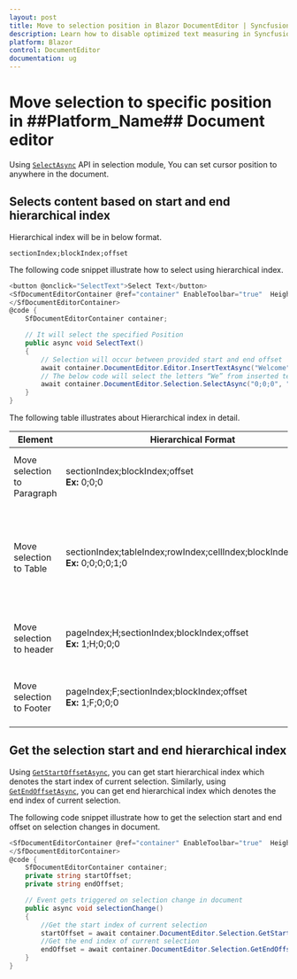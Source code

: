 ```yaml
---
layout: post
title: Move to selection position in Blazor DocumentEditor | Syncfusion
description: Learn how to disable optimized text measuring in Syncfusion Blazor DocumentEditor component and much more.
platform: Blazor
control: DocumentEditor
documentation: ug
---
```


# Move selection to specific position in ##Platform_Name## Document editor

Using [`SelectAsync`](https://help.syncfusion.com/cr/blazor/Syncfusion.Blazor.DocumentEditor.SelectionModule.html#Syncfusion_Blazor_DocumentEditor_SelectionModule_SelectAsync_Syncfusion_Blazor_DocumentEditor_SelectionSettings_) API in selection module, You can set cursor position to anywhere in the document.

## Selects content based on start and end hierarchical index

Hierarchical index will be in below format.

`sectionIndex;blockIndex;offset`

The following code snippet illustrate how to select using hierarchical index.

```csharp
<button @onclick="SelectText">Select Text</button>
<SfDocumentEditorContainer @ref="container" EnableToolbar="true"  Height="590px" >
</SfDocumentEditorContainer>
@code {
    SfDocumentEditorContainer container;

    // It will select the specified Position
    public async void SelectText()
    {
        // Selection will occur between provided start and end offset
        await container.DocumentEditor.Editor.InsertTextAsync("Welcome");
        // The below code will select the letters “We” from inserted text “Welcome”
        await container.DocumentEditor.Selection.SelectAsync("0;0;0", "0;0;2");
    }
}
```

The following table illustrates about Hierarchical index in detail.

| Element |Hierarchical Format | Explanation |
|-----------------|-------------|----|
|Move selection to Paragraph |sectionIndex;blockIndex;offset <br>**Ex:** 0;0;0|It moves the cursor to the start of paragraph.|
|Move selection to Table|sectionIndex;tableIndex;rowIndex;cellIndex;blockIndex;offset <br>**Ex:** 0;0;0;0;1;0|It moves the cursor to the second paragraph which is inside first row and cell of table.|
|Move selection to header|pageIndex;H;sectionIndex;blockIndex;offset<br>**Ex:** 1;H;0;0;0|It moves cursor to the header in second page.|
|Move selection to Footer|pageIndex;F;sectionIndex;blockIndex;offset<br>**Ex:** 1;F;0;0;0|It moves cursor to the footer in second page.|

## Get the selection start and end hierarchical index

Using [`GetStartOffsetAsync`](https://help.syncfusion.com/cr/blazor/Syncfusion.Blazor.DocumentEditor.SelectionModule.html#Syncfusion_Blazor_DocumentEditor_SelectionModule_GetStartOffsetAsync), you can get start hierarchical index which denotes the start index of current selection. Similarly, using [`GetEndOffsetAsync`](https://help.syncfusion.com/cr/blazor/Syncfusion.Blazor.DocumentEditor.SelectionModule.html#Syncfusion_Blazor_DocumentEditor_SelectionModule_GetEndOffsetAsync), you can get end hierarchical index which denotes the end index of current selection.

The following code snippet illustrate how to get the selection start and end offset on selection changes in document.


```csharp
<SfDocumentEditorContainer @ref="container" EnableToolbar="true"  Height="590px" SelectionChanged="selectionChange">
</SfDocumentEditorContainer>
@code {
    SfDocumentEditorContainer container;
    private string startOffset;
    private string endOffset;

    // Event gets triggered on selection change in document
    public async void selectionChange()
    {
        //Get the start index of current selection
        startOffset = await container.DocumentEditor.Selection.GetStartOffsetAsync();
        //Get the end index of current selection
        endOffset = await container.DocumentEditor.Selection.GetEndOffsetAsync();
    }
}
```